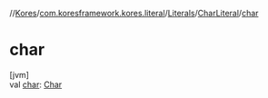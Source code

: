 //[Kores](../../../../index.md)/[com.koresframework.kores.literal](../../index.md)/[Literals](../index.md)/[CharLiteral](index.md)/[char](char.md)

# char

[jvm]\
val [char](char.md): [Char](https://kotlinlang.org/api/latest/jvm/stdlib/kotlin/-char/index.html)

